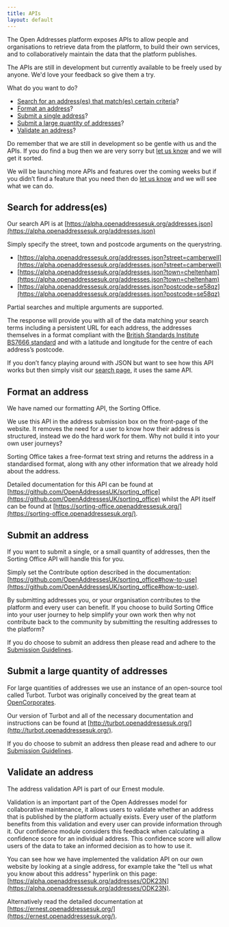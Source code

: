 ```yaml
---
title: APIs
layout: default
---
```


The Open Addresses platform exposes APIs to allow people and organisations to retrieve data from the platform, to build their own services, and to collaboratively maintain the data that the platform publishes.

The APIs are still in development but currently available to be freely used by anyone. We'd love your feedback so give them a try.

What do you want to do?

* <a href='#search'>Search for an address(es) that match(es) certain criteria</a>?
* <a href='#sortingoffice'>Format an address</a>?
* <a href='#submitone'>Submit a single address</a>?
* <a href='#submitmany'>Submit a large quantity of addresses</a>?
* <a href='#validate'>Validate an address</a>?

Do remember that we are still in development so be gentle with us and the APIs. If you do find a bug then we are very sorry but [let us know](https://github.com/OpenAddressesUK/forum) and we will get it sorted.

We will be launching more APIs and features over the coming weeks but if you didn’t find a feature that you need then do [let us know](https://github.com/OpenAddressesUK/forum) and we will see what we can do.

<h2 id='search'>Search for address(es)</h2>

Our search API is at [https://alpha.openaddressesuk.org/addresses.json](https://alpha.openaddressesuk.org/addresses.json)

Simply specify the street, town and postcode arguments on the querystring. 

* [https://alpha.openaddressesuk.org/addresses.json?street=camberwell](https://alpha.openaddressesuk.org/addresses.json?street=camberwell)
* [https://alpha.openaddressesuk.org/addresses.json?town=cheltenham](https://alpha.openaddressesuk.org/addresses.json?town=cheltenham)
* [https://alpha.openaddressesuk.org/addresses.json?postcode=se58qz](https://alpha.openaddressesuk.org/addresses.json?postcode=se58qz)

Partial searches and multiple arguments are supported.

The response will provide you with all of the data matching your search terms including a persistent URL for each address, the addresses themselves in a format compliant with the [British Standards Institute BS7666 standard](http://www.bsigroup.co.uk/en-GB/about-bsi/media-centre/press-releases/2006/7/Standardize-the-referencing-and-addressing-of-geographical-objects/#.VOxowLDkfp4) and with a latitude and longitude for the centre of each address’s postcode.

If you don’t fancy playing around with JSON but want to see how this API works but then simply visit our [search page](https://alpha.openaddressesuk.org/addresses), it uses the same API.

<h2 id='sortingoffice'>Format an address</h2>

We have named our formatting API, the Sorting Office.

We use this API in the address submission box on the front-page of the website. It removes the need for a user to know how their address is structured, instead we do the hard work for them. Why not build it into your own user journeys?

Sorting Office takes a free-format text string and returns the address in a standardised format, along with any other information that we already hold about the address.

Detailed documentation for this API can be found at [https://github.com/OpenAddressesUK/sorting_office](https://github.com/OpenAddressesUK/sorting_office) whilst the API itself can be found at [https://sorting-office.openaddressesuk.org/](https://sorting-office.openaddressesuk.org/).

<h2 id='submitone'>Submit an address</h2>

If you want to submit a single, or a small quantity of addresses, then the Sorting Office API will handle this for you.

Simply set the Contribute option described in the documentation: [https://github.com/OpenAddressesUK/sorting_office#how-to-use](https://github.com/OpenAddressesUK/sorting_office#how-to-use).

By submitting addresses you, or your organisation contributes to the platform and every user can benefit. If you choose to build Sorting Office into your user journey to help simplify your own work then why not contribute back to the community by submitting the resulting addresses to the platform?

If you do choose to submit an address then please read and adhere to the [Submission Guidelines](https://github.com/OpenAddressesUK/sorting_office#subguidelines).

<h2 id='submitmany'>Submit a large quantity of addresses</h2>

For large quantities of addresses we use an instance of an open-source tool called Turbot. Turbot was originally conceived by the great team at [OpenCorporates](http://opencorporates.com/).

Our version of Turbot and all of the necessary documentation and instructions can be found at [http://turbot.openaddressesuk.org/](http://turbot.openaddressesuk.org/).

If you do choose to submit an address then please read and adhere to our [Submission Guidelines](https://github.com/OpenAddressesUK/sorting_office#subguidelines).

<h2 id='validate'>Validate an address</h2>

The address validation API is part of our Ernest module.

Validation is an important part of the Open Addresses model for collaborative maintenance, it allows users to validate whether an address that is published by the platform actually exists. Every user of the platform benefits from this validation and every user can provide information through it. Our confidence module considers this feedback when calculating a confidence score for an individual address. This confidence score will allow users of the data to take an informed decision as to how to use it.

You can see how we have implemented the validation API on our own website by looking at a single address, for example take the "tell us what you know about this address" hyperlink on this page: [https://alpha.openaddressesuk.org/addresses/ODK23N](https://alpha.openaddressesuk.org/addresses/ODK23N).

Alternatively read the detailed documentation at [https://ernest.openaddressesuk.org/](https://ernest.openaddressesuk.org/).
